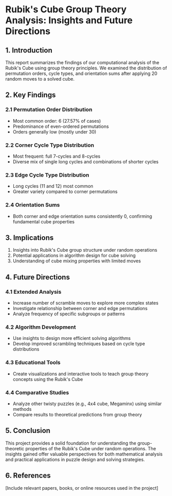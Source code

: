 # Rubik's Cube Group Theory Analysis: Insights and Future Directions

## 1. Introduction

This report summarizes the findings of our computational analysis of the Rubik's Cube using group theory principles. We examined the distribution of permutation orders, cycle types, and orientation sums after applying 20 random moves to a solved cube.

## 2. Key Findings

### 2.1 Permutation Order Distribution
- Most common order: 6 (27.57% of cases)
- Predominance of even-ordered permutations
- Orders generally low (mostly under 30)

### 2.2 Corner Cycle Type Distribution
- Most frequent: full 7-cycles and 8-cycles
- Diverse mix of single long cycles and combinations of shorter cycles

### 2.3 Edge Cycle Type Distribution
- Long cycles (11 and 12) most common
- Greater variety compared to corner permutations

### 2.4 Orientation Sums
- Both corner and edge orientation sums consistently 0, confirming fundamental cube properties

## 3. Implications

1. Insights into Rubik's Cube group structure under random operations
2. Potential applications in algorithm design for cube solving
3. Understanding of cube mixing properties with limited moves

## 4. Future Directions

### 4.1 Extended Analysis
- Increase number of scramble moves to explore more complex states
- Investigate relationship between corner and edge permutations
- Analyze frequency of specific subgroups or patterns

### 4.2 Algorithm Development
- Use insights to design more efficient solving algorithms
- Develop improved scrambling techniques based on cycle type distributions

### 4.3 Educational Tools
- Create visualizations and interactive tools to teach group theory concepts using the Rubik's Cube

### 4.4 Comparative Studies
- Analyze other twisty puzzles (e.g., 4x4 cube, Megaminx) using similar methods
- Compare results to theoretical predictions from group theory

## 5. Conclusion

This project provides a solid foundation for understanding the group-theoretic properties of the Rubik's Cube under random operations. The insights gained offer valuable perspectives for both mathematical analysis and practical applications in puzzle design and solving strategies.

## 6. References

[Include relevant papers, books, or online resources used in the project]
